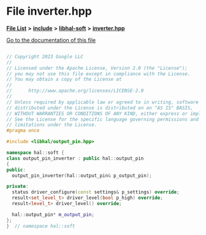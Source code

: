 

# File inverter.hpp

[**File List**](files.md) **>** [**include**](dir_cba0faac6e93618a6e2539705915bd70.md) **>** [**libhal-soft**](dir_d4bad6877cf31bc2d39b696d7a305013.md) **>** [**inverter.hpp**](inverter_8hpp.md)

[Go to the documentation of this file](inverter_8hpp.md)

```C++

// Copyright 2023 Google LLC
//
// Licensed under the Apache License, Version 2.0 (the "License");
// you may not use this file except in compliance with the License.
// You may obtain a copy of the License at
//
//      http://www.apache.org/licenses/LICENSE-2.0
//
// Unless required by applicable law or agreed to in writing, software
// distributed under the License is distributed on an "AS IS" BASIS,
// WITHOUT WARRANTIES OR CONDITIONS OF ANY KIND, either express or implied.
// See the License for the specific language governing permissions and
// limitations under the License.
#pragma once

#include <libhal/output_pin.hpp>

namespace hal::soft {
class output_pin_inverter : public hal::output_pin
{
public:
  output_pin_inverter(hal::output_pin& p_output_pin);

private:
  status driver_configure(const settings& p_settings) override;
  result<set_level_t> driver_level(bool p_high) override;
  result<level_t> driver_level() override;

  hal::output_pin* m_output_pin;
};
}  // namespace hal::soft

```

